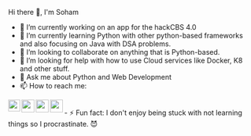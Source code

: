 Hi there 👋, I'm Soham


- 🔭 I’m currently working on an app for the hackCBS 4.0 
- 🌱 I’m currently learning Python with other python-based frameworks and also focusing on Java with DSA problems.
- 👯 I’m looking to collaborate on anything that is Python-based.
- 🤔 I’m looking for help with how to use Cloud services like Docker, K8 and other stuff.
- 💬 Ask me about Python and Web Development
- 📫 How to reach me: 
<a href="https://www.linkedin.com/in/sohamds/">
  <img align="left" width="24px" src="https://cdn.jsdelivr.net/npm/simple-icons@v3/icons/linkedin.svg"  />
</a>
<a href="https://twitter.com/sohamds">
  <img align="left" width="26px" src="https://cdn.jsdelivr.net/npm/simple-icons@v3/icons/twitter.svg" />
</a>
<a href="mailto:sohamds100@gmail.com">
  <img align="left" width="26px" src="https://cdn.jsdelivr.net/npm/simple-icons@v3/icons/gmail.svg" />
</a>
<a href="https://dev.to/sohamds1">
  <img align="left" width="26px" src="https://cdn.jsdelivr.net/npm/simple-icons@v3/icons/medium.svg" />
</a>
<br>
- ⚡ Fun fact: I don't enjoy being stuck with not learning things so I procrastinate. 😈 

